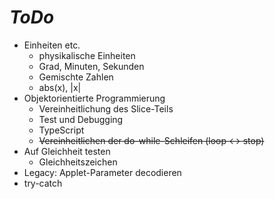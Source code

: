 # *ToDo* #
* Einheiten etc.
    * physikalische Einheiten
    * Grad, Minuten, Sekunden
    * Gemischte Zahlen
    * abs(x), |x|
* Objektorientierte Programmierung
    * Vereinheitlichung des Slice-Teils
    * Test und Debugging
    * TypeScript
    * <s>Vereinheitlichen der do-while-Schleifen (loop <-> stop)</s>
* Auf Gleichheit testen
    * Gleichheitszeichen
* Legacy: Applet-Parameter decodieren
* try-catch